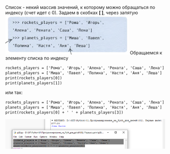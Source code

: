 Список - некий массив значений, к которому можно обращаться по индексу (счет идет с 0). Задаем в скобках **[ ]**, через запятую
![](../../01.Программирование_на_Pyth_для_детей/_Pictures/Pasted_image_20250304195022.png)
Обращаемся к элементу списка по индексу
```
rockets_players = ['Рома', 'Игорь', 'Алена', 'Рената', 'Саша', 'Лена']
planets_players = ['Миша', 'Павел', 'Полина', 'Настя', 'Аня', 'Леша']
print(rockets_players[0])
print(planets_players[1])
```

или так:
```
rockets_players = ['Рома', 'Игорь', 'Алена', 'Рената', 'Саша', 'Лена']
planets_players = ['Миша', 'Павел', 'Полина', 'Настя', 'Аня', 'Леша']
print(rockets_players[0] + ' ' + planets_players[3])
```

![](../../01.Программирование_на_Pyth_для_детей/_Pictures/Pasted_image_20250304195259.png)

